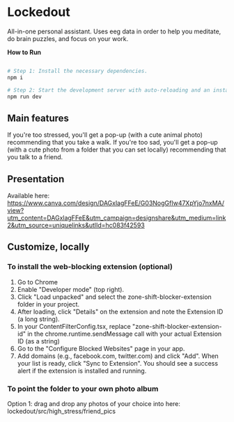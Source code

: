 # Lockedout
All-in-one personal assistant.
Uses eeg data in order to help you meditate, do brain puzzles, and focus on your work.

**How to Run**

```sh

# Step 1: Install the necessary dependencies.
npm i

# Step 2: Start the development server with auto-reloading and an instant preview.
npm run dev
```

## Main features
If you're too stressed, you'll get a pop-up (with a cute animal photo) recommending that you take a walk.
If you're too sad, you'll get a pop-up (with a cute photo from a folder that you can set locally) recommending that you talk to a friend.

## Presentation
Available here: https://www.canva.com/design/DAGxlagFFeE/G03NogGfIw47XpYjo7nxMA/view?utm_content=DAGxlagFFeE&utm_campaign=designshare&utm_medium=link2&utm_source=uniquelinks&utlId=hc083f42593


## Customize, locally
### To install the web-blocking extension (optional)
1. Go to Chrome
2. Enable "Developer mode" (top right).
3. Click "Load unpacked" and select the zone-shift-blocker-extension folder in your project.
4. After loading, click "Details" on the extension and note the Extension ID (a long string).
5. In your ContentFilterConfig.tsx, replace "zone-shift-blocker-extension-id" in the chrome.runtime.sendMessage call with your actual Extension ID (as a string)
6. Go to the "Configure Blocked Websites" page in your app.
7. Add domains (e.g., facebook.com, twitter.com) and click "Add".
When your list is ready, click "Sync to Extension".
You should see a success alert if the extension is installed and running.

### To point the folder to your own photo album
Option 1: drag and drop any photos of your choice into here: lockedout/src/high_stress/friend_pics
